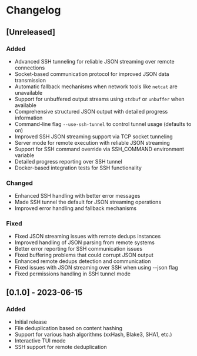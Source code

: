 # Changelog

## [Unreleased]

### Added
- Advanced SSH tunneling for reliable JSON streaming over remote connections
- Socket-based communication protocol for improved JSON data transmission 
- Automatic fallback mechanisms when network tools like `netcat` are unavailable
- Support for unbuffered output streams using `stdbuf` or `unbuffer` when available
- Comprehensive structured JSON output with detailed progress information
- Command-line flag `--use-ssh-tunnel` to control tunnel usage (defaults to on)
- Improved SSH JSON streaming support via TCP socket tunneling
- Server mode for remote execution with reliable JSON streaming
- Support for SSH command override via SSH_COMMAND environment variable
- Detailed progress reporting over SSH tunnel
- Docker-based integration tests for SSH functionality

### Changed
- Enhanced SSH handling with better error messages
- Made SSH tunnel the default for JSON streaming operations 
- Improved error handling and fallback mechanisms

### Fixed
- Fixed JSON streaming issues with remote dedups instances
- Improved handling of JSON parsing from remote systems
- Better error reporting for SSH communication issues
- Fixed buffering problems that could corrupt JSON output
- Enhanced remote dedups detection and communication
- Fixed issues with JSON streaming over SSH when using --json flag
- Fixed permissions handling in SSH tunnel mode

## [0.1.0] - 2023-06-15

### Added
- Initial release
- File deduplication based on content hashing
- Support for various hash algorithms (xxHash, Blake3, SHA1, etc.)
- Interactive TUI mode
- SSH support for remote deduplication 